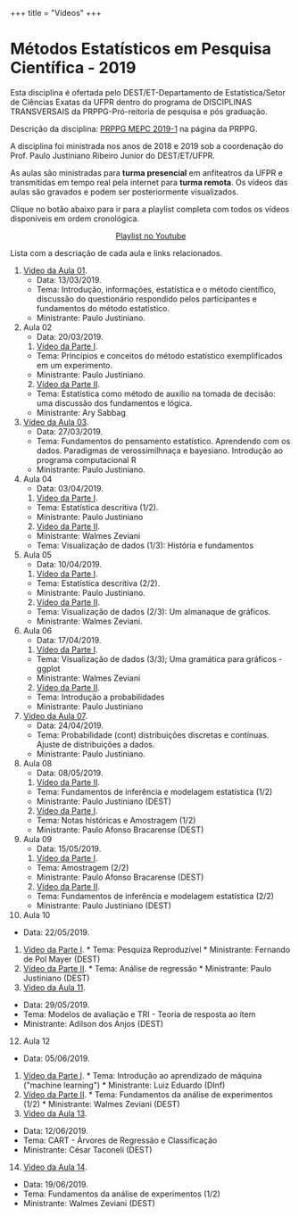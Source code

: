 +++
title = "Vídeos"
+++

<!--
id = "video" aponta para o arquivo
./themes/hugo-universal-theme/layouts/partials/video.html.
Os arquivos YAML devem estar no diretório ./data/videos.
As imagens de perfil devem estar no diretório ./static/img/videos.
-->

# Métodos Estatísticos em Pesquisa Científica - 2019

Esta disciplina é ofertada pelo DEST/ET-Departamento de Estatística/Setor de Ciências Exatas da UFPR dentro do programa de DISCIPLINAS TRANSVERSAIS da PRPPG-Pró-reitoria de pesquisa e pós graduação.

Descrição da disciplina: [PRPPG MEPC 2019-1](http://www.prppg.ufpr.br/site/metodos-estatisticos-em-pesquisa-cientifica-2019-1/) na página da PRPPG. 

A disciplina foi ministrada nos anos de 2018 e 2019 sob a coordenação do Prof. Paulo Justiniano Ribeiro Junior do DEST/ET/UFPR.

As aulas são ministradas para **turma presencial** em anfiteatros da UFPR e transmitidas em tempo real pela internet para **turma remota**. Os vídeos das aulas são gravados e podem ser posteriormente visualizados.


Clique no botão abaixo para ir para a playlist completa com todos os vídeos disponíveis em ordem cronológica.

<center>
<a class="btn btn-primary"
   style="width: 300px;"
   href="https://www.youtube.com/playlist?list=PLId4vyPr4QR2s36S9B1l4yNXQyYAgkNVw"
   role="button">Playlist no Youtube</a>
</center>

Lista com a descriação de cada aula e links relacionados.

1. [Video da Aula 01](https://youtu.be/kigYeoqIzjE).
   * Data: 13/03/2019.
   * Tema: Introdução, informações, estatística e o método científico, discussão do questionário respondido pelos participantes e fundamentos do método estatístico.
   * Ministrante: Paulo Justiniano.
2. Aula 02
   * Data: 20/03/2019.
   1. [Vídeo da Parte I](https://youtu.be/vK0RcrP2VdI).
     * Tema: Princípios e conceitos do método estatístico exemplificados em um experimento.
     * Ministrante: Paulo Justiniano.
   2. [Vídeo da Parte II](https://youtu.be/vK0RcrP2VdI?t=6884).
     * Tema: Estatística como método de auxílio na tomada de decisão: uma discussão dos fundamentos e lógica.
     * Ministrante: Ary Sabbag
3. [Vídeo da Aula 03](https://youtu.be/mo9lk6ddHh8).
   * Data: 27/03/2019.
   * Tema: Fundamentos do pensamento estatístico. Aprendendo com os dados. Paradigmas de verossimilhnaça e bayesiano. Introdução ao programa computacional R
   * Ministrante: Paulo Justiniano.
4. Aula 04
   * Data: 03/04/2019.
   1. [Video da Parte I](https://youtu.be/uEt6wAO3auY).
     * Tema: Estatística descritiva (1/2).
     * Ministrante: Paulo Justiniano
   2. [Video da Parte II](https://youtu.be/uEt6wAO3auY?t=5618).
     * Ministrante: Walmes Zeviani
     * Tema: Visualização de dados (1/3): História e fundamentos
5. Aula 05
   * Data: 10/04/2019.
   1. [Vídeo da Parte I](https://youtu.be/pPXuPGkda1s).
     * Tema: Estatística descritiva (2/2).
     * Ministrante: Paulo Justiniano.
   2. [Vídeo da Parte II](https://youtu.be/sKcvcGHtr88).
     * Tema: Visualização de dados (2/3): Um almanaque de gráficos.
     * Ministrante: Walmes Zeviani.
6. Aula 06
   * Data: 17/04/2019.
   1. [Vídeo da Parte I](https://youtu.be/ruYCpCOnTKQ).
     * Tema: Visualização de dados (3/3); Uma gramática para gráficos - ggplot
     * Ministrante: Walmes Zeviani
   2. [Vídeo da Parte II](https://youtu.be/k4dFnyLHkdI).
     * Tema: Introdução a probabilidades 
     * Ministrante: Paulo Justiniano
7. [Video da Aula 07](https://youtu.be/d3072hFYHHM).
   * Data: 24/04/2019.
   * Tema: Probabilidade (cont) distribuições discretas e contínuas. Ajuste de distribuições a dados.
   * Ministrante: Paulo Justiniano.
8. Aula 08
   * Data: 08/05/2019.
   1. [Vídeo da Parte II](https://youtu.be/hxQiFaQBKlU).
     * Tema: Fundamentos de inferência e modelagem estatística (1/2) 
     * Ministrante: Paulo Justiniano (DEST)
   2. [Vídeo da Parte I](https://youtu.be/QvkFDCoBP6I).
     * Tema: Notas históricas e Amostragem (1/2)
     * Ministrante: Paulo Afonso Bracarense (DEST) 
9. Aula 09
   * Data: 15/05/2019.
   1. [Vídeo da Parte I](https://youtu.be/41iE4xK37RM).
     * Tema: Amostragem (2/2)
     * Ministrante: Paulo Afonso Bracarense (DEST) 
   2. [Vídeo da Parte II](https://youtu.be/mdQwdujFZ1c).
     * Tema: Fundamentos de inferência e modelagem estatística (2/2) 
     * Ministrante: Paulo Justiniano (DEST)
10. Aula 10
   * Data: 22/05/2019.
   1. [Vídeo da Parte I](https://youtu.be/2-LcQdx6HqE).
     * Tema: Pesquiza Reproduzível
     * Ministrante: Fernando de Pol Mayer (DEST)
   2. [Vídeo da Parte II](https://youtu.be/6gVWOIBZhrM).
     * Tema: Análise de regressão
     * Ministrante: Paulo Justiniano (DEST)
11. [Video da Aula 11](https://youtu.be/pnghvWivljc).
   * Data: 29/05/2019.
   * Tema: Modelos de avaliação e TRI - Teoria de resposta ao ítem
   * Ministrante: Adilson dos Anjos (DEST)
12. Aula 12
   * Data: 05/06/2019.
   1. [Vídeo da Parte I](https://youtu.be/OzFz81WJ7uE).
     * Tema: Introdução ao aprendizado de máquina ("machine learning")
     * Ministrante: Luiz Eduardo (DInf)
   2. [Vídeo da Parte II](https://youtu.be/mssgwnoj2Cc).
     * Tema: Fundamentos da análise de experimentos (1/2)
     * Ministrante: Walmes Zeviani (DEST) 
13. [Video da Aula 13](https://youtu.be/KShpkFPOs0E).
   * Data: 12/06/2019.
   * Tema: CART - Árvores de Regressão e Classificação
   * Ministrante: César Taconeli (DEST)
14. [Video da Aula 14](https://youtu.be/51128tizG9M).
   * Data: 19/06/2019.
   * Tema: Fundamentos da análise de experimentos (1/2)
   * Ministrante: Walmes Zeviani (DEST) 

